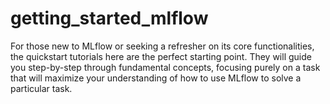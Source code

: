 # getting_started_mlflow
For those new to MLflow or seeking a refresher on its core functionalities, the quickstart tutorials here are the perfect starting point. They will guide you step-by-step through fundamental concepts, focusing purely on a task that will maximize your understanding of how to use MLflow to solve a particular task.
